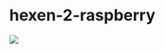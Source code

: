 # hexen-2-raspberry


![](https://raw.githubusercontent.com/spartrekus/hexen-2-raspberry-multiplayer/master/20181124_202128.jpg)

